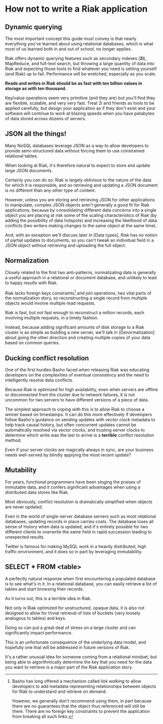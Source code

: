 
# How not to write a Riak application

## Dynamic querying

The most important concept this guide *must* convey is that nearly
everything you've learned about using relational databases, which is
what most of us learned both in and out of school, no longer applies.

Riak offers dynamic querying features such as secondary indexes
(**2i**), MapReduce, and full-text search, but throwing a large
quantity of data into Riak and expecting those tools to find whatever
you need is setting yourself (and Riak) up to fail. Performance will
be wretched, especially as you scale.

**Reads and writes in Riak should be as fast with ten billion values
in storage as with ten thousand.**

Key/value operations seem very primitive (and they are) but you'll
find they are flexible, scalable, and very very fast. Treat 2i and
friends as tools to be applied carefully, but design your application
as if they don't exist and your software will continue to work at
blazing speeds when you have petabytes of data stored across dozens of
servers.

## JSON all the things!

Many NoSQL databases leverage JSON as a way to allow developers to
provide semi-structured data without forcing them to use constrained
relational tables.

When looking at Riak, it's therefore natural to expect to store and
update large JSON documents.

Certainly you *can* do so: Riak is largely oblivious to the nature of
the data for which it is responsible, and so retrieving and updating a
JSON document is no different than any other type of content.

However, unless you are storing and retrieving JSON for other
applications to manipulate, complex JSON objects aren't generally a
good fit for Riak applications, because by consolidating different
data concerns into a single object you are placing at risk some of the
scaling characteristics of Riak (by adding the possibility of data
hotspots) and increasing the likelihood of data conflicts (two writers
making changes to the same object at the same time).

And, with an exception we'll discuss later in [Data types], Riak has
no notion of partial updates to documents, so you can't tweak an
individual field in a JSON object without retrieving and uploading the
full object.

<!--  XXX: minimizing translation(??) overhead? There's a term I want -->
<!--  here. Impedance mismatch? -->

## Normalization

Closely related to the first two anti-patterns, normalizating data is
generally a useful approach in a relational or document database, and
unlikely to lead to happy results with Riak.

Riak lacks foreign keys constraints[^link-walking] and join
operations, two vital parts of the normalization story, so
reconstructing a single record from multiple objects would involve
multiple read requests.

Riak is fast, but not fast enough to reconstruct a million records,
each involving multiple requests, in a timely fashion.

Instead, because adding significant amounts of disk storage to a Riak
cluster is as simple as building a new server, we'll talk in
[Denormalization] about going the other direction and creating
multiple copies of your data based on common queries.

[^link-walking]: Basho has long offered a mechanism called *link
walking* to allow developers to add metadata representing
relationships between objects for Riak to understand and retrieve on
demand.

    However, we generally don't recommend using them, in part because
there are no guarantees that the object thus referenced will still be
there. There are no foreign key constraints to prevent the application
from breaking all such links.

<!-- Are there other reasons to avoid links? -->

## Ducking conflict resolution

One of the first hurdles Basho faced when releasing Riak was educating
developers on the complexities of eventual consistency and the need to
intelligently resolve data conflicts.

Because Riak is optimized for high availability, even when servers are
offline or disconnected from the cluster due to network failures, it
is not uncommon for two servers to have different versions of a piece
of data.

The simplest approach to coping with this is to allow Riak to choose a
winner based on timestamps. It can do this more effectively if
developers follow Basho's guidance on sending updates with *vector
clock* metadata to help track causal history, but often concurrent
updates cannot be automatically resolved via vector clocks, and
trusting server clocks to determine which write was the last to arrive
is a **terrible** conflict resolution method.

Even if your server clocks are magically always in sync, are your
business needs well-served by blindly applying the most recent update?

## Mutability

For years, functional programmers have been singing the praises of
immutable data, and it confers significant advantages when using a
distributed data stores like Riak.

Most obviously, conflict resolution is dramatically simplified when
objects are never updated.

Even in the world of single-server database servers such as most
relational databases, updating records in place carries costs. The
database loses all sense of history when data is updated, and it's
entirely possible for two different clients to overwrite the same
field in rapid succession leading to unexpected results.

Twitter is famous for making MySQL work in a heavily distributed, high
traffic environment, and it does so in part by leveraging
immutability.

## SELECT * FROM &lt;table&gt;

A perfectly natural response when first encountering a populated
database is to see what's in it. In a relational database, you can
easily retrieve a list of tables and start browsing their records.

As it turns out, this is a terrible idea in Riak.

Not only is Riak optimized for unstructured, opaque data, it is also
not designed to allow for trivial retrieval of lists of buckets (very
loosely analogous to tables) and keys.

Doing so can put a great deal of stress on a large cluster and can
significantly impact performance.

This is an unfortunate consequence of the underlying data model, and
hopefully one that will be addressed in future versions of Riak.

It's a rather unusual idea for someone coming from a relational
mindset, but being able to algorithmically determine the key that you
need for the data you want to retrieve is a major part of the Riak
application story.
